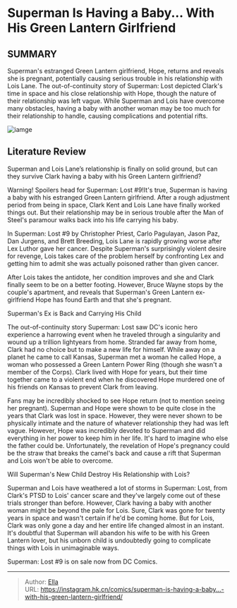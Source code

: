# Superman Is Having a Baby... With His Green Lantern Girlfriend


## SUMMARY 



  Superman&#39;s estranged Green Lantern girlfriend, Hope, returns and reveals she is pregnant, potentially causing serious trouble in his relationship with Lois Lane.   The out-of-continuity story of Superman: Lost depicted Clark&#39;s time in space and his close relationship with Hope, though the nature of their relationship was left vague.   While Superman and Lois have overcome many obstacles, having a baby with another woman may be too much for their relationship to handle, causing complications and potential rifts.  

![iamge](https://static1.srcdn.com/wordpress/wp-content/uploads/2023/12/superman-shocked-and-green-lantern-hope-dc.jpg)

## Literature Review

Superman and Lois Lane’s relationship is finally on solid ground, but can they survive Clark having a baby with his Green Lantern girlfriend?




Warning! Spoilers head for Superman: Lost #9!It&#39;s true, Superman is having a baby with his estranged Green Lantern girlfriend. After a rough adjustment period from being in space, Clark Kent and Lois Lane have finally worked things out. But their relationship may be in serious trouble after the Man of Steel&#39;s paramour walks back into his life carrying his baby.




In Superman: Lost #9 by Christopher Priest, Carlo Pagulayan, Jason Paz, Dan Jurgens, and Brett Breeding, Lois Lane is rapidly growing worse after Lex Luthor gave her cancer. Despite Superman&#39;s surprisingly violent desire for revenge, Lois takes care of the problem herself by confronting Lex and getting him to admit she was actually poisoned rather than given cancer.

          

After Lois takes the antidote, her condition improves and she and Clark finally seem to be on a better footing. However, Bruce Wayne stops by the couple&#39;s apartment, and reveals that Superman&#39;s Green Lantern ex-girlfriend Hope has found Earth and that she&#39;s pregnant.


 Superman&#39;s Ex is Back and Carrying His Child 
          




The out-of-continuity story Superman: Lost saw DC&#39;s iconic hero experience a harrowing event when he traveled through a singularity and wound up a trillion lightyears from home. Stranded far away from home, Clark had no choice but to make a new life for himself. While away on a planet he came to call Kansas, Superman met a woman he called Hope, a woman who possessed a Green Lantern Power Ring (though she wasn&#39;t a member of the Corps). Clark lived with Hope for years, but their time together came to a violent end when he discovered Hope murdered one of his friends on Kansas to prevent Clark from leaving.

Fans may be incredibly shocked to see Hope return (not to mention seeing her pregnant). Superman and Hope were shown to be quite close in the years that Clark was lost in space. However, they were never shown to be physically intimate and the nature of whatever relationship they had was left vague. However, Hope was incredibly devoted to Superman and did everything in her power to keep him in her life. It&#39;s hard to imagine who else the father could be. Unfortunately, the revelation of Hope&#39;s pregnancy could be the straw that breaks the camel&#39;s back and cause a rift that Superman and Lois won&#39;t be able to overcome.






 Will Superman&#39;s New Child Destroy His Relationship with Lois? 
          

Superman and Lois have weathered a lot of storms in Superman: Lost, from Clark&#39;s PTSD to Lois&#39; cancer scare and they&#39;ve largely come out of these trials stronger than before. However, Clark having a baby with another woman might be beyond the pale for Lois. Sure, Clark was gone for twenty years in space and wasn&#39;t certain if he&#39;d be coming home. But for Lois, Clark was only gone a day and her entire life changed almost in an instant. It&#39;s doubtful that Superman will abandon his wife to be with his Green Lantern lover, but his unborn child is undoubtedly going to complicate things with Lois in unimaginable ways.

Superman: Lost #9 is on sale now from DC Comics.



---

> Author: [Ella](https://instagram.hk.cn/)  
> URL: https://instagram.hk.cn/comics/superman-is-having-a-baby...-with-his-green-lantern-girlfriend/  

